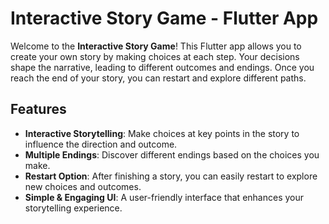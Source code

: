 # Interactive Story Game - Flutter App

Welcome to the **Interactive Story Game**! This Flutter app allows you to create your own story by making choices at each step. Your decisions shape the narrative, leading to different outcomes and endings. Once you reach the end of your story, you can restart and explore different paths.

## Features

- **Interactive Storytelling**: Make choices at key points in the story to influence the direction and outcome.
- **Multiple Endings**: Discover different endings based on the choices you make.
- **Restart Option**: After finishing a story, you can easily restart to explore new choices and outcomes.
- **Simple & Engaging UI**: A user-friendly interface that enhances your storytelling experience.

